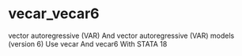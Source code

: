 # vecar_vecar6
vector autoregressive (VAR) And vector autoregressive (VAR) models (version 6) Use vecar And vecar6 With STATA 18
